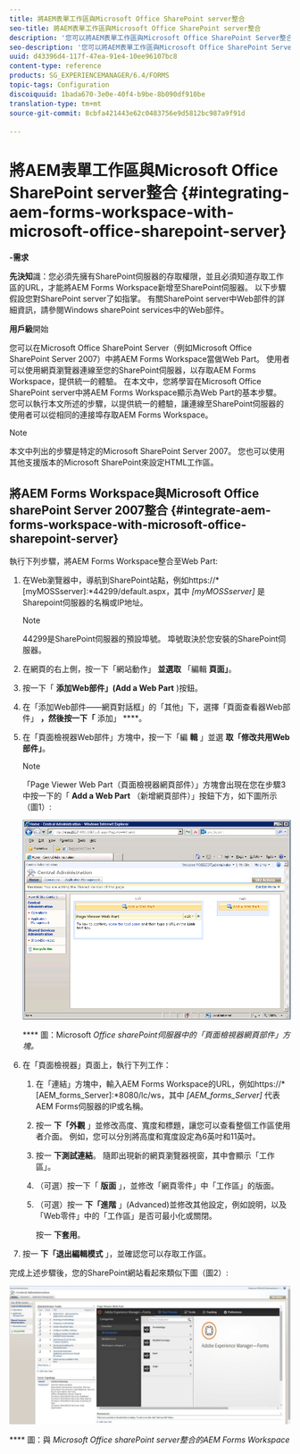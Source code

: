 ```yaml
---
title: 將AEM表單工作區與Microsoft Office SharePoint server整合
seo-title: 將AEM表單工作區與Microsoft Office SharePoint server整合
description: '您可以將AEM表單工作區與Microsoft Office SharePoint Server整合。 '
seo-description: '您可以將AEM表單工作區與Microsoft Office SharePoint Server整合。 '
uuid: d43396d4-117f-47ea-91e4-10ee96107bc8
content-type: reference
products: SG_EXPERIENCEMANAGER/6.4/FORMS
topic-tags: Configuration
discoiquuid: 1bada670-3e0e-40f4-b9be-8b090df910be
translation-type: tm+mt
source-git-commit: 8cbfa421443e62c0483756e9d5812bc987a9f91d

---
```



# 將AEM表單工作區與Microsoft Office SharePoint server整合 {#integrating-aem-forms-workspace-with-microsoft-office-sharepoint-server}

**-需求**

**先決知**&#x200B;識：您必須先擁有SharePoint伺服器的存取權限，並且必須知道存取工作區的URL，才能將AEM Forms Workspace新增至SharePoint伺服器。 以下步驟假設您對SharePoint server了如指掌。 有關SharePoint server中Web部件的詳細資訊，請參閱Windows sharePoint services中的Web部件。

**用戶級**&#x200B;開始

您可以在Microsoft Office SharePoint Server（例如Microsoft Office SharePoint Server 2007）中將AEM Forms Workspace當做Web Part。 使用者可以使用網頁瀏覽器連線至您的SharePoint伺服器，以存取AEM Forms Workspace，提供統一的體驗。 在本文中，您將學習在Microsoft Office SharePoint server中將AEM Forms Workspace顯示為Web Part的基本步驟。 您可以執行本文所述的步驟，以提供統一的體驗，讓連線至SharePoint伺服器的使用者可以從相同的連接埠存取AEM Forms Workspace。

>[!NOTE]
>
>本文中列出的步驟是特定的Microsoft SharePoint Server 2007。 您也可以使用其他支援版本的Microsoft SharePoint來設定HTML工作區。

## 將AEM Forms Workspace與Microsoft Office sharePoint Server 2007整合 {#integrate-aem-forms-workspace-with-microsoft-office-sharepoint-server}

執行下列步驟，將AEM Forms Workspace整合至Web Part:

1. 在Web瀏覽器中，導航到SharePoint站點，例如https://*[myMOSSserver]:*44299/default.aspx，其中 *[myMOSSserver]* 是Sharepoint伺服器的名稱或IP地址。

   >[!NOTE]
   >
   >44299是SharePoint伺服器的預設埠號。 埠號取決於您安裝的SharePoint伺服器。

1. 在網頁的右上側，按一下「網站動作」 **並選取** 「編輯 **頁面」**。
1. 按一下「 **添加Web部件」(Add a Web Part** )按鈕。
1. 在「添加Web部件——網頁對話框」的「其他」下，選擇「頁面查看器Web部件」 **，然後按一下「** 添加」 ****。
1. 在「頁面檢視器Web部件」方塊中，按一下「編 **輯** 」並選 **取「修改共用Web部件」**。

   >[!NOTE]
   >
   >「Page Viewer Web Part（頁面檢視器網頁部件）」方塊會出現在您在步驟3中按一下的「 **Add a Web Part** （新增網頁部件）」按鈕下方，如下圖所示（圖1）:

   ![Microsoft Office sharePoint伺服器中的「頁面檢視器網頁部件」方塊。](assets/page-viewer-web-part-box-in-microsoft-office-sharepoint-server.png)

   **** 圖：Microsoft *Office sharePoint伺服器中的「頁面檢視器網頁部件」方塊。*

1. 在「頁面檢視器」頁面上，執行下列工作：

   1. 在「連結」方塊中，輸入AEM Forms Workspace的URL，例如https://*[AEM_forms_Server]:*8080/lc/ws，其中 *[AEM_forms_Server]* 代表AEM Forms伺服器的IP或名稱。
   1. 按一 **下「外觀** 」並修改高度、寬度和標題，讓您可以查看整個工作區使用者介面。 例如，您可以分別將高度和寬度設定為6英吋和11英吋。
   1. 按一 **下測試連結**。 隨即出現新的網頁瀏覽器視窗，其中會顯示「工作區」。
   1. （可選）按一下「 **版面** 」，並修改「網頁零件」中「工作區」的版面。
   1. （可選）按一 **下「進階** 」(Advanced)並修改其他設定，例如說明，以及「Web零件」中的「工作區」是否可最小化或關閉。

      按一 **下套用**。

1. 按一 **下「退出編輯模式** 」，並確認您可以存取工作區。

完成上述步驟後，您的SharePoint網站看起來類似下圖（圖2）:

![AEM Forms Workspace與Microsoft Office SharePoint server整合](assets/aem-forms-workspace.jpg)

**** 圖：與 *Microsoft Office sharePoint server整合的AEM Forms Workspace*

